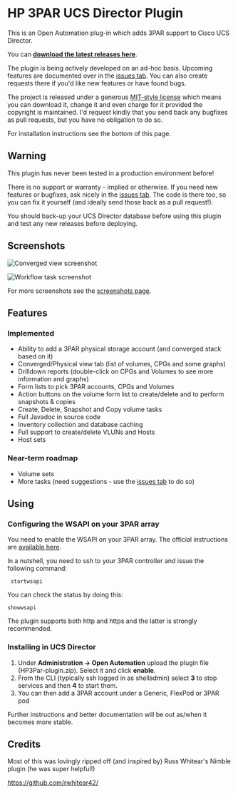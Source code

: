 # HP 3PAR UCS Director Plugin
This is an Open Automation plug-in which adds 3PAR support to Cisco UCS Director.

You can **[download the latest releases here](https://github.com/CiscoUKIDCDev/HP3ParPlugin/releases)**.

The plugin is being actively developed on an ad-hoc basis. Upcoming features are documented over in the [issues tab](https://github.com/CiscoUKIDCDev/HP3ParPlugin/issues). You can also create requests there if you'd like new features or have found bugs.

The project is released under a generous [MIT-style license](https://github.com/CiscoUKIDCDev/HP3ParPlugin/blob/master/LICENSE) which means you can download it, change it and even charge for it provided the copyright is maintained. I'd request kindly that you send back any bugfixes as pull requests, but you have no obligation to do so.

For installation instructions see the bottom of this page.

## Warning
This plugin has never been tested in a production environment before!

There is no support or warranty - implied or otherwise. If you need new features or bugfixes, ask nicely in the [issues tab](https://github.com/CiscoUKIDCDev/HP3ParPlugin/issues). The code is there too, so you can fix it yourself (and ideally send those back as a pull request!).

You should back-up your UCS Director database before using this plugin and test any new releases before deploying.

## Screenshots
![Converged view screenshot](https://matt.fragilegeek.com/ucsd/3par-plugin-summary-page-new)

![Workflow task screenshot](https://matt.fragilegeek.com/ucsd/3par-plugin-workflow-tasks-new)

For more screenshots see the [screenshots page](screenshots.md).

## Features

### Implemented
* Ability to add a 3PAR physical storage account (and converged stack based on it)
* Converged/Physical view tab (list of volumes, CPGs and some graphs)
* Drilldown reports (double-click on CPGs and Volumes to see more information and graphs)
* Form lists to pick 3PAR accounts, CPGs and Volumes
* Action buttons on the volume form list to create/delete and to perform snapshots & copies
* Create, Delete, Snapshot and Copy volume tasks
* Full Javadoc in source code
* Inventory collection and database caching
* Full support to create/delete VLUNs and Hosts
* Host sets

### Near-term roadmap
* Volume sets
* More tasks (need suggestions - use the [issues tab](https://github.com/CiscoUKIDCDev/HP3ParPlugin/issues) to do so)

## Using
### Configuring the WSAPI on your 3PAR array
You need to enable the WSAPI on your 3PAR array. The official instructions are [available here](http://h20564.www2.hpe.com/hpsc/doc/public/display?docId=c03606339).

In a nutshell, you need to ssh to your 3PAR controller and issue the following command:
```
 startwsapi
```
You can check the status by doing this:
```
showwsapi
```
The plugin supports both http and https and the latter is strongly recommended.

### Installing in UCS Director

1. Under **Administration -> Open Automation** upload the plugin file (HP3Par-plugin.zip). Select it and click **enable**.
2. From the CLI (typically ssh logged in as shelladmin) select **3** to stop services and then **4** to start them.
3. You can then add a 3PAR account under a Generic, FlexPod or 3PAR pod

Further instructions and better documentation will be out as/when it becomes more stable.

## Credits
Most of this was lovingly ripped off (and inspired by) Russ Whitear's Nimble plugin (he was super helpful!)

https://github.com/rwhitear42/
